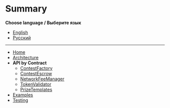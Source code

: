 # Summary

**Choose language / Выберите язык**

- [English](../../README.md)
- [Русский](../ru/readme.md)

---

- [Home](../../README.md)
- [Architecture](architecture.md)
- **API by Contract**
  - [ContestFactory](api/contestFactory.md)
  - [ContestEscrow](api/contestEscrow.md)
  - [NetworkFeeManager](api/networkFeeManager.md)
  - [TokenValidator](api/tokenValidator.md)
  - [PrizeTemplates](api/prizeTemplates.md)
- [Examples](examples.md)
- [Testing](testing.md)

